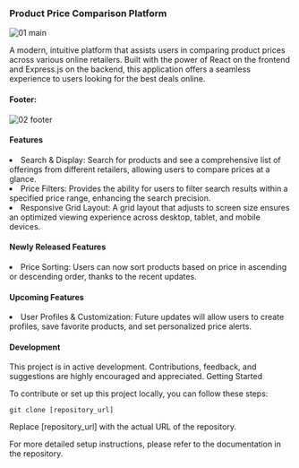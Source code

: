 ### Product Price Comparison Platform

![01 main](https://github.com/Wajola55/react-price-comparison-app/assets/118658753/fcfc1427-4bcc-45be-afe0-220edf1aaf73)


A modern, intuitive platform that assists users in comparing product prices across various online retailers. Built with the power of React on the frontend and Express.js on the backend, this application offers a seamless experience to users looking for the best deals online.

#### Footer:

![02 footer](https://github.com/Wajola55/react-price-comparison-app/assets/118658753/265fcfc3-f67c-4d07-9dd1-ec284971fa31)

#### Features

<li>Search & Display: Search for products and see a comprehensive list of offerings from different retailers, allowing users to compare prices at a glance.

<li>Price Filters: Provides the ability for users to filter search results within a specified price range, enhancing the search precision.

<li>Responsive Grid Layout: A grid layout that adjusts to screen size ensures an optimized viewing experience across desktop, tablet, and mobile devices.

#### Newly Released Features

<li>Price Sorting: Users can now sort products based on price in ascending or descending order, thanks to the recent updates.

#### Upcoming Features


<li>User Profiles & Customization: Future updates will allow users to create profiles, save favorite products, and set personalized price alerts.

#### Development

This project is in active development. Contributions, feedback, and suggestions are highly encouraged and appreciated.
Getting Started

To contribute or set up this project locally, you can follow these steps:


<code>git clone [repository_url]</code>

Replace [repository_url] with the actual URL of the repository.

For more detailed setup instructions, please refer to the documentation in the repository.
